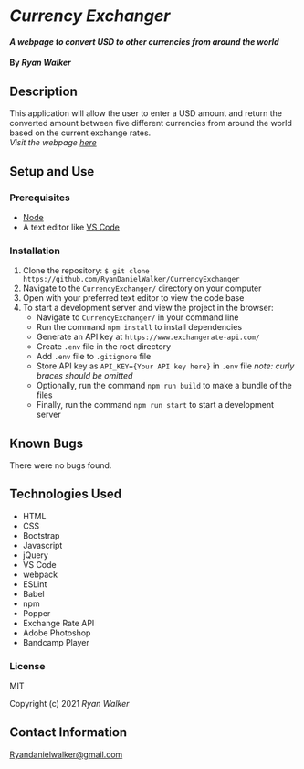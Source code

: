 # _Currency Exchanger_

#### _A webpage to convert USD to other currencies from around the world_

#### By _Ryan Walker_

## Description
This application will allow the user to enter a USD amount and return the converted amount between five different currencies from around the world based on the current exchange rates.\
*Visit the webpage [here](https://ryandanielwalker.github.io/CurrencyExchanger/)*


## Setup and Use
### Prerequisites
* [Node](https://nodejs.org/en/)
* A text editor like [VS Code](https://code.visualstudio.com/)

### Installation
1. Clone the repository: `$ git clone https://github.com/RyanDanielWalker/CurrencyExchanger`
2. Navigate to the `CurrencyExchanger/` directory on your computer
3. Open with your preferred text editor to view the code base
4. To start a development server and view the project in the browser:
    * Navigate to `CurrencyExchanger/` in your command line
    * Run the command `npm install` to install dependencies
    * Generate an API key at `https://www.exchangerate-api.com/`
    * Create `.env` file in the root directory
    * Add `.env` file to `.gitignore` file
    * Store API key as `API_KEY={Your API key here}` in `.env` file *note: curly braces should be omitted*
    * Optionally, run the command `npm run build` to make a bundle of the files
    * Finally, run the command `npm run start` to start a development server

## Known Bugs
There were no bugs found.

## Technologies Used
* HTML
* CSS
* Bootstrap
* Javascript
* jQuery
* VS Code
* webpack
* ESLint
* Babel
* npm
* Popper
* Exchange Rate API
* Adobe Photoshop 
* Bandcamp Player


### License

MIT

Copyright (c) 2021 _Ryan Walker_

## Contact Information
[Ryandanielwalker@gmail.com](mailto:ryandanielwalker@gmail.com)


